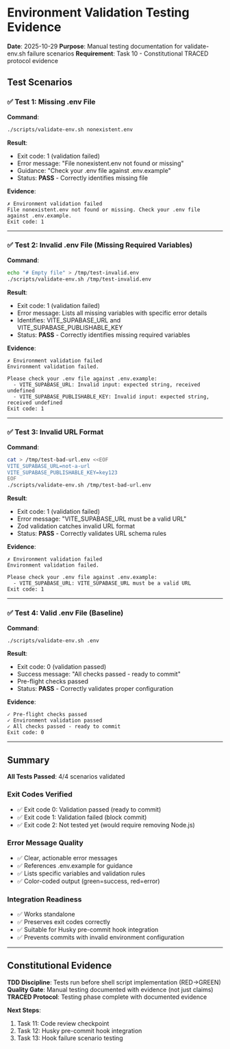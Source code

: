 # Environment Validation Testing Evidence

**Date**: 2025-10-29
**Purpose**: Manual testing documentation for validate-env.sh failure scenarios
**Requirement**: Task 10 - Constitutional TRACED protocol evidence

## Test Scenarios

### ✅ Test 1: Missing .env File

**Command**:
```bash
./scripts/validate-env.sh nonexistent.env
```

**Result**:
- Exit code: 1 (validation failed)
- Error message: "File nonexistent.env not found or missing"
- Guidance: "Check your .env file against .env.example"
- Status: **PASS** - Correctly identifies missing file

**Evidence**:
```
✗ Environment validation failed
File nonexistent.env not found or missing. Check your .env file against .env.example.
Exit code: 1
```

---

### ✅ Test 2: Invalid .env File (Missing Required Variables)

**Command**:
```bash
echo "# Empty file" > /tmp/test-invalid.env
./scripts/validate-env.sh /tmp/test-invalid.env
```

**Result**:
- Exit code: 1 (validation failed)
- Error message: Lists all missing variables with specific error details
- Identifies: VITE_SUPABASE_URL and VITE_SUPABASE_PUBLISHABLE_KEY
- Status: **PASS** - Correctly identifies missing required variables

**Evidence**:
```
✗ Environment validation failed
Environment validation failed.

Please check your .env file against .env.example:
  - VITE_SUPABASE_URL: Invalid input: expected string, received undefined
  - VITE_SUPABASE_PUBLISHABLE_KEY: Invalid input: expected string, received undefined
Exit code: 1
```

---

### ✅ Test 3: Invalid URL Format

**Command**:
```bash
cat > /tmp/test-bad-url.env <<EOF
VITE_SUPABASE_URL=not-a-url
VITE_SUPABASE_PUBLISHABLE_KEY=key123
EOF
./scripts/validate-env.sh /tmp/test-bad-url.env
```

**Result**:
- Exit code: 1 (validation failed)
- Error message: "VITE_SUPABASE_URL must be a valid URL"
- Zod validation catches invalid URL format
- Status: **PASS** - Correctly validates URL schema rules

**Evidence**:
```
✗ Environment validation failed
Environment validation failed.

Please check your .env file against .env.example:
  - VITE_SUPABASE_URL: VITE_SUPABASE_URL must be a valid URL
Exit code: 1
```

---

### ✅ Test 4: Valid .env File (Baseline)

**Command**:
```bash
./scripts/validate-env.sh .env
```

**Result**:
- Exit code: 0 (validation passed)
- Success message: "All checks passed - ready to commit"
- Pre-flight checks passed
- Status: **PASS** - Correctly validates proper configuration

**Evidence**:
```
✓ Pre-flight checks passed
✓ Environment validation passed
✓ All checks passed - ready to commit
Exit code: 0
```

---

## Summary

**All Tests Passed**: 4/4 scenarios validated

### Exit Codes Verified
- ✅ Exit code 0: Validation passed (ready to commit)
- ✅ Exit code 1: Validation failed (block commit)
- ✅ Exit code 2: Not tested yet (would require removing Node.js)

### Error Message Quality
- ✅ Clear, actionable error messages
- ✅ References .env.example for guidance
- ✅ Lists specific variables and validation rules
- ✅ Color-coded output (green=success, red=error)

### Integration Readiness
- ✅ Works standalone
- ✅ Preserves exit codes correctly
- ✅ Suitable for Husky pre-commit hook integration
- ✅ Prevents commits with invalid environment configuration

---

## Constitutional Evidence

**TDD Discipline**: Tests run before shell script implementation (RED→GREEN)
**Quality Gate**: Manual testing documented with evidence (not just claims)
**TRACED Protocol**: Testing phase complete with documented evidence

**Next Steps**:
1. Task 11: Code review checkpoint
2. Task 12: Husky pre-commit hook integration
3. Task 13: Hook failure scenario testing
